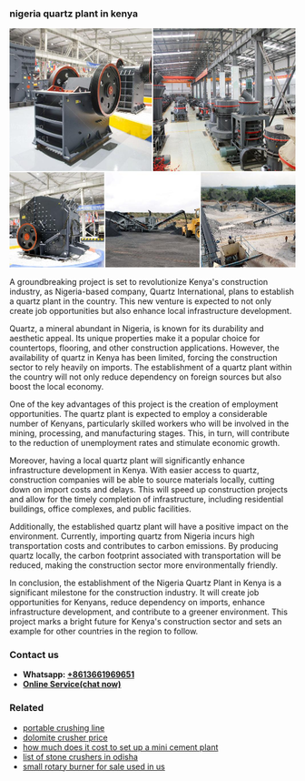 <h3>nigeria quartz plant in kenya</h3><img src='1704856844.jpg' alt=''><p>A groundbreaking project is set to revolutionize Kenya's construction industry, as Nigeria-based company, Quartz International, plans to establish a quartz plant in the country. This new venture is expected to not only create job opportunities but also enhance local infrastructure development.</p><p>Quartz, a mineral abundant in Nigeria, is known for its durability and aesthetic appeal. Its unique properties make it a popular choice for countertops, flooring, and other construction applications. However, the availability of quartz in Kenya has been limited, forcing the construction sector to rely heavily on imports. The establishment of a quartz plant within the country will not only reduce dependency on foreign sources but also boost the local economy.</p><p>One of the key advantages of this project is the creation of employment opportunities. The quartz plant is expected to employ a considerable number of Kenyans, particularly skilled workers who will be involved in the mining, processing, and manufacturing stages. This, in turn, will contribute to the reduction of unemployment rates and stimulate economic growth.</p><p>Moreover, having a local quartz plant will significantly enhance infrastructure development in Kenya. With easier access to quartz, construction companies will be able to source materials locally, cutting down on import costs and delays. This will speed up construction projects and allow for the timely completion of infrastructure, including residential buildings, office complexes, and public facilities.</p><p>Additionally, the established quartz plant will have a positive impact on the environment. Currently, importing quartz from Nigeria incurs high transportation costs and contributes to carbon emissions. By producing quartz locally, the carbon footprint associated with transportation will be reduced, making the construction sector more environmentally friendly.</p><p>In conclusion, the establishment of the Nigeria Quartz Plant in Kenya is a significant milestone for the construction industry. It will create job opportunities for Kenyans, reduce dependency on imports, enhance infrastructure development, and contribute to a greener environment. This project marks a bright future for Kenya's construction sector and sets an example for other countries in the region to follow.</p><h3>Contact us</h3><ul><li><strong>Whatsapp:&nbsp;<a href="https://wa.me/8613661969651">+8613661969651</a></strong></li><li><a href="https://swt.shibang-china.com/?git&amp;zhl&amp;nigeria quartz plant in kenya"><strong>Online Service(chat now)</strong></a></li></ul><h3>Related</h3><ul><li><a href='portable crushing line.md'>portable crushing line</a></li><li><a href='dolomite crusher price.md'>dolomite crusher price</a></li><li><a href='how much does it cost to set up a mini cement plant.md'>how much does it cost to set up a mini cement plant</a></li><li><a href='list of stone crushers in odisha.md'>list of stone crushers in odisha</a></li><li><a href='small rotary burner for sale used in us.md'>small rotary burner for sale used in us</a></li></ul>